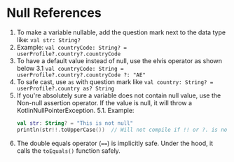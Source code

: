 # Null References
1. To make a variable nullable, add the question mark next to the data type like: `val str: String?`
2. Example: `val countryCode: String? = userProfile?.country?.countryCode`
3. To have a default value instead of null, use the elvis operator as shown below
    3.1 `val countryCode: String = userProfile?.country?.countryCode ?: "AE"`
4. To safe cast, use `as` with question mark like `val country: String? = userProfile?.country as? String`
5. If you're absolutely sure a variable does not contain null value, use the Non-null assertion operator. If the value is null, it will throw a KotlinNullPointerException.
    5.1. Example:
    ```kotlin
    val str: String? = "This is not null"
    println(str!!.toUpperCase())  // Will not compile if !! or ?. is not present
    ```
6. The double equals operator (`==`) is implicitly safe. Under the hood, it calls the `toEquals()` function safely.
